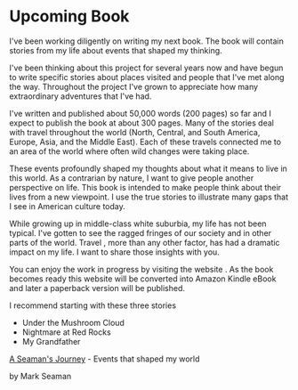 # Upcoming Book

I've been working diligently on writing my next book. The book will contain stories from my life about events that shaped my thinking. 

I've been thinking about this project for several years now and have begun to write specific stories about places visited and people that I've met along the way. Throughout the project I've grown to appreciate how many extraordinary adventures that I've had.

I've written and published about 50,000 words (200 pages) so far and I expect to publish the book at about 300 pages. Many of the stories deal with travel throughout the world (North, Central, and South America, Europe, Asia, and the Middle East). Each of these travels connected me to an area of the world where often wild changes were taking place.

These events profoundly shaped my thoughts about what it means to live in this world. As a contrarian by nature, I want to give people another perspective on life. This book is intended to make people think about their lives from a new viewpoint. I use the true stories to illustrate many gaps that I see in American culture today.

While growing up in middle-class white suburbia, my life has not been typical. I've gotten to see the ragged fringes of our society and in other parts of the world. Travel , more than any other factor, has had a dramatic impact on my life. I want to share those insights with you.

You can enjoy the work in progress by visiting the website . As the book becomes ready this website will be converted into Amazon Kindle eBook and later a paperback version will be published.

I recommend starting with these three stories
- Under the Mushroom Cloud
- Nightmare at Red Rocks
- My Grandfather


[A Seaman's Journey](https://seamanslog.com/journey/Index) - Events that shaped my world

by Mark Seaman
